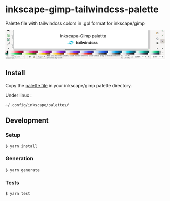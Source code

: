 # inkscape-gimp-tailwindcss-palette

Palette file with tailwindcss colors in .gpl format for inkscape/gimp

![Screenshot of inkscape with the tailwind palette](https://raw.githubusercontent.com/kreako/inkscape-gimp-tailwindcss-palette/main/screenshot.png)

## Install

Copy the [palette file](https://raw.githubusercontent.com/kreako/inkscape-gimp-tailwindcss-palette/main/tailwind.gpl) in your inkscape/gimp palette directory.

Under linux :
```
~/.config/inkscape/palettes/
```

## Development

### Setup

```
$ yarn install
```

### Generation

```
$ yarn generate
```

### Tests

```
$ yarn test
```
